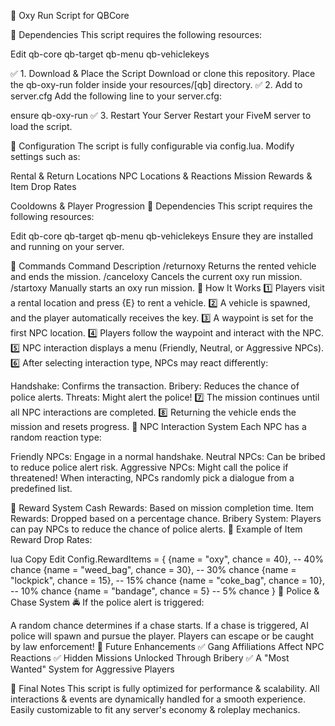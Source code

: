 🚀 Oxy Run Script for QBCore


📌 Dependencies
This script requires the following resources:


Edit
qb-core
qb-target
qb-menu
qb-vehiclekeys



✅ 1. Download & Place the Script
Download or clone this repository.
Place the qb-oxy-run folder inside your resources/[qb] directory.
✅ 2. Add to server.cfg
Add the following line to your server.cfg:

ensure qb-oxy-run
✅ 3. Restart Your Server
Restart your FiveM server to load the script.

📌 Configuration
The script is fully configurable via config.lua.
Modify settings such as:

Rental & Return Locations
NPC Locations & Reactions
Mission Rewards & Item Drop Rates

Cooldowns & Player Progression
📌 Dependencies
This script requires the following resources:


Edit
qb-core
qb-target
qb-menu
qb-vehiclekeys
Ensure they are installed and running on your server.

📌 Commands
Command	Description
/returnoxy	Returns the rented vehicle and ends the mission.
/canceloxy	Cancels the current oxy run mission.
/startoxy	Manually starts an oxy run mission.
📌 How It Works
1️⃣ Players visit a rental location and press {E} to rent a vehicle.
2️⃣ A vehicle is spawned, and the player automatically receives the key.
3️⃣ A waypoint is set for the first NPC location.
4️⃣ Players follow the waypoint and interact with the NPC.
5️⃣ NPC interaction displays a menu (Friendly, Neutral, or Aggressive NPCs).
6️⃣ After selecting interaction type, NPCs may react differently:

Handshake: Confirms the transaction.
Bribery: Reduces the chance of police alerts.
Threats: Might alert the police!
7️⃣ The mission continues until all NPC interactions are completed.
8️⃣ Returning the vehicle ends the mission and resets progress.
📌 NPC Interaction System
Each NPC has a random reaction type:

Friendly NPCs: Engage in a normal handshake.
Neutral NPCs: Can be bribed to reduce police alert risk.
Aggressive NPCs: Might call the police if threatened!
When interacting, NPCs randomly pick a dialogue from a predefined list.

📌 Reward System
Cash Rewards: Based on mission completion time.
Item Rewards: Dropped based on a percentage chance.
Bribery System: Players can pay NPCs to reduce the chance of police alerts.
📜 Example of Item Reward Drop Rates:

lua
Copy
Edit
Config.RewardItems = {
    {name = "oxy", chance = 40},  -- 40% chance
    {name = "weed_bag", chance = 30},  -- 30% chance
    {name = "lockpick", chance = 15},  -- 15% chance
    {name = "coke_bag", chance = 10},  -- 10% chance
    {name = "bandage", chance = 5}  -- 5% chance
}
📌 Police & Chase System
🚔 If the police alert is triggered:

A random chance determines if a chase starts.
If a chase is triggered, AI police will spawn and pursue the player.
Players can escape or be caught by law enforcement!
📌 Future Enhancements
✅ Gang Affiliations Affect NPC Reactions
✅ Hidden Missions Unlocked Through Bribery
✅ A "Most Wanted" System for Aggressive Players

📌 Final Notes
This script is fully optimized for performance & scalability.
All interactions & events are dynamically handled for a smooth experience.
Easily customizable to fit any server's economy & roleplay mechanics.
